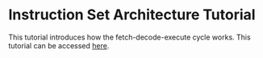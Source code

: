 # Instruction Set Architecture Tutorial
This tutorial introduces how the fetch-decode-execute cycle works.
This tutorial can be accessed [here](Dreikur.github.io).

